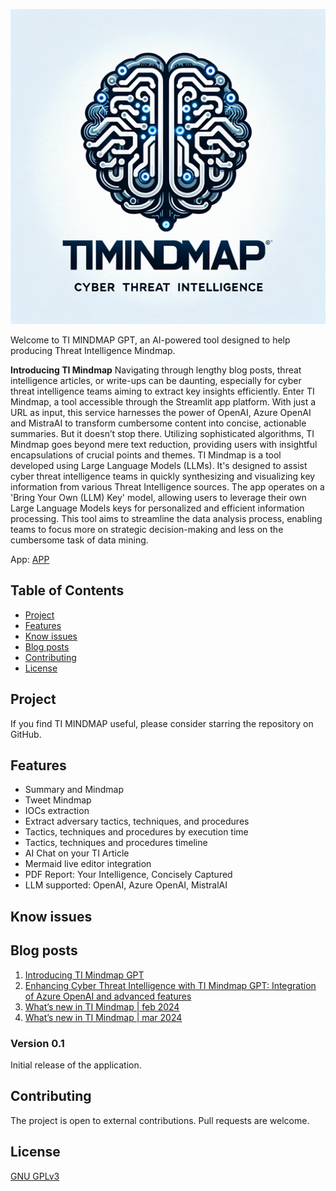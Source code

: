 ![TI MINDMAP GPT](logoTIMINDMAPGPT-small.png)

Welcome to TI MINDMAP GPT, an AI-powered tool designed to help producing Threat Intelligence Mindmap.

**Introducing TI Mindmap** 
Navigating through lengthy blog posts, threat intelligence articles, or write-ups can be daunting, especially for cyber threat intelligence teams aiming to extract key insights efficiently. Enter TI Mindmap, a tool accessible through the Streamlit app platform. With just a URL as input, this service harnesses the power of OpenAI, Azure OpenAI and MistraAI to transform cumbersome content into concise, actionable summaries. But it doesn’t stop there. Utilizing sophisticated algorithms, TI Mindmap goes beyond mere text reduction, providing users with insightful encapsulations of crucial points and themes.
TI Mindmap is a tool developed using Large Language Models (LLMs). It's designed to assist cyber threat intelligence teams in quickly synthesizing and visualizing key information from various Threat Intelligence sources. 
The app operates on a 'Bring Your Own (LLM) Key' model, allowing users to leverage their own Large Language Models keys for personalized and efficient information processing. 
This tool aims to streamline the data analysis process, enabling teams to focus more on strategic decision-making and less on the cumbersome task of data mining.

App: [APP](https://ti-mindmap-gpt.streamlit.app/)

## Table of Contents
- [Project](#project)
- [Features](#features)
- [Know issues](#Knowissues)
- [Blog posts](#blogposts)
- [Contributing](#contributing)
- [License](#license)

## Project

If you find TI MINDMAP useful, please consider starring the repository on GitHub. 

## Features
- Summary and Mindmap
- Tweet Mindmap
- IOCs extraction
- Extract adversary tactics, techniques, and procedures
- Tactics, techniques and procedures by execution time
- Tactics, techniques and procedures timeline
- AI Chat on your TI Article
- Mermaid live editor integration
- PDF Report: Your Intelligence, Concisely Captured
- LLM supported: OpenAI, Azure OpenAI, MistralAI

## Know issues

## Blog posts
1. [Introducing TI Mindmap GPT](https://medium.com/@antonio.formato/introducing-ti-mindmap-gpt-6f433f140488)
2. [Enhancing Cyber Threat Intelligence with TI Mindmap GPT: Integration of Azure OpenAI and advanced features](https://medium.com/microsoftazure/enhancing-cyber-threat-intelligence-with-ti-mindmap-gpt-integration-of-azure-openai-and-advanced-94121ed66ac4)
3. [What’s new in TI Mindmap | feb 2024](https://medium.com/@antonio.formato/whats-new-in-ti-mindmap-feb-2024-14cf3b383833)
4. [What’s new in TI Mindmap | mar 2024](https://medium.com/@antonio.formato/whats-new-in-ti-mindmap-mar-2024-3712f38c6dd6)

### Version 0.1

Initial release of the application.

## Contributing

The project is open to external contributions. Pull requests are welcome.

## License

[GNU GPLv3](https://choosealicense.com/licenses/gpl-3.0/)